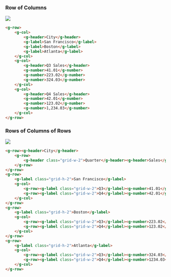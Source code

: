 
### Row of Columns

<img src="https://raw.githubusercontent.com/firepick/vue-g-row-col/master/images/row-of-cols.png">

```HTML
<g-row>
    <g-col>
        <g-header>City</g-header>
        <g-label>San Francisco</g-label>
        <g-label>Boston</g-label>
        <g-label>Atlanta</g-label>
    </g-col>
    <g-col>
        <g-header>Q3 Sales</g-header>
        <g-number>41.01</g-number>
        <g-number>223.02</g-number>
        <g-number>324.03</g-number>
    </g-col>
    <g-col>
        <g-header>Q4 Sales</g-header>
        <g-number>42.01</g-number>
        <g-number>123.02</g-number>
        <g-number>1,234.03</g-number>
    </g-col>
</g-row>
```

### Rows of Columns of Rows</h3>

<img src="https://raw.githubusercontent.com/firepick/vue-g-row-col/master/images/rows-cols-rows.png">

```HTML
<g-row><g-header>City</g-header>
    <g-row>
        <g-header class="grid-w-2">Quarter</g-header><g-header>Sales</g-header>
    </g-row>
</g-row>
<g-row>
    <g-label class="grid-h-2">San Francisco</g-label>
    <g-col>
        <g-row><g-label class="grid-w-2">Q3</g-label><g-number>41.01</g-number></g-row>
        <g-row><g-label class="grid-w-2">Q4</g-label><g-number>42.01</g-number></g-row>
    </g-col>
</g-row>
<g-row>
    <g-label class="grid-h-2">Boston</g-label>
    <g-col>
        <g-row><g-label class="grid-w-2">Q3</g-label><g-number>223.02</g-number></g-row>
        <g-row><g-label class="grid-w-2">Q4</g-label><g-number>123.02</g-number></g-row>
    </g-col>
</g-row>
<g-row>
    <g-label class="grid-h-2">Atlanta</g-label>
    <g-col>
        <g-row><g-label class="grid-w-2">Q3</g-label><g-number>324.03</g-number></g-row>
        <g-row><g-label class="grid-w-2">Q4</g-label><g-number>1234.03</g-number></g-row>
    </g-col>
</g-row>
```

